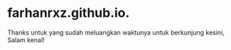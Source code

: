 # farhanrxz.github.io.

Thanks untuk yang sudah meluangkan waktunya untuk berkunjung kesini, Salam kenal!
